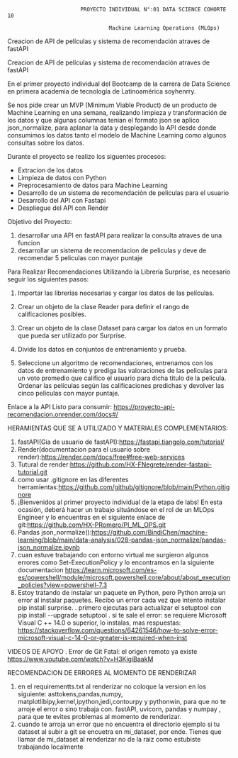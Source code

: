 

                           PROYECTO INDIVIDUAL N°:01 DATA SCIENCE COHORTE 10

                                    Machine Learning Operations (MLOps)

Creacion de API de películas y sistema de recomendación atraves de fastAPI

Creacion de API de películas y sistema de recomendación atraves de fastAPI

En el primer proyecto individual del Bootcamp de la carrera de  Data Science en primera academia de tecnología de Latinoamérica soyhenrry.

Se nos pide crear un MVP (Minimum Viable Product) de un producto de Machine Learning en una semana, realizando limpieza y transformación de los datos y que algunas columnas tenian el formato json se aplico json_normalize, para aplanar la data y desplegando la API desde donde consumimos los datos tanto el modelo de Machine Learning como algunos consultas sobre los datos.

Durante el proyecto se realizo los siguentes procesos:
- Extracion de los datos
- Limpieza de datos con Python
- Preprocesamiento de datos para Machine Learning
- Desarrollo de un sistema de recomendación de películas para el usuario
- Desarrollo del API con Fastapi
- Despliegue del API con Render

 Objetivo del Proyecto:
1. desarrollar una API en fastAPI para realizar la consulta atraves de una funcion
2. desarrollar un sistema de recomendacion de peliculas y deve de recomendar 5 peliculas con mayor puntaje

Para Realizar Recomendaciones Utilizando la Librería Surprise, es necesario seguir los siguientes pasos:

1. Importar las librerías necesarias y cargar los datos de las películas.

2. Crear un objeto de la clase Reader para definir el rango de calificaciones posibles.

3. Crear un objeto de la clase Dataset para cargar los datos en un formato que pueda ser utilizado por Surprise.

4. Divide los datos en conjuntos de entrenamiento y prueba.

5. Seleccione un algoritmo de recomendaciones, entrenamos con los datos de entrenamiento y prediga las valoraciones de las peliculas para un voto promedio que califico el usuario para dicha titulo de la pelicula.
Ordenar las películas según las calificaciones predichas y devolver las cinco películas con mayor puntaje.

Enlace a la API Listo para consumir: https://proyecto-api-recomendacion.onrender.com/docs#/

HERAMIENTAS QUE SE A UTILIZADO Y MATERIALES COMPLEMENTARIOS:

1. fastAPI(Gia de usuario de fastAPI):https://fastapi.tiangolo.com/tutorial/
2. Render(documentacion para el usuario sobre render):https://render.com/docs/free#free-web-services
3. Tutural de render:https://github.com/HX-FNegrete/render-fastapi-tutorial.git
4. como usar .gitignore en las diferentes herramientas:https://github.com/github/gitignore/blob/main/Python.gitignore 
5. ¡Bienvenidos al primer proyecto individual de la etapa de labs! En esta ocasión, deberá hacer un trabajo situándose en el rol de un MLOps Engineer y lo encuentras en el siguiente enlace de git:https://github.com/HX-PRomero/PI_ML_OPS.git
6. Pandas json_normalize():https://github.com/BindiChen/machine-learning/blob/main/data-analysis/028-pandas-json_normalize/pandas-json_normalize.ipynb
7. cuan estuve trabajando con entorno virtual me surgieron algunos errores como Set-ExecutionPolicy y lo encontramos en la siguiente 
   documentacion https://learn.microsoft.com/es-es/powershell/module/microsoft.powershell.core/about/about_execution_policies?view=powershell-7.3
 8. Estoy tratando de instalar un paquete en Python, pero Python arroja un error al instalar paquetes. Recibo un error cada vez que intento instalar pip install surprise.
  . primero ejecutas para actualizar el setuptool con pip install --upgrade setuptool
  . si te sale el error: se requiere Microsoft Visual C ++ 14.0 o superior, lo instalas, mas respuestas: https://stackoverflow.com/questions/64261546/how-to-solve-error-microsoft-visual-c-14-0-or-greater-is-required-when-inst 
   
   VIDEOS DE APOYO
   . Error de Git Fatal: el origen remoto ya existe https://www.youtube.com/watch?v=H3KjgiBaakM
   
   RECOMENDACION DE ERRORES AL MOMENTO DE RENDERIZAR 
   1. en el requirementts.txt al renderizar no coloque la version en los siguiente:
     asttokens,pandas,numpy, matplotlibipy,kernel,ipython,jedi,contourpy y pythonwin, para que no te arroje el error o sino trabaja con.
     fastAPI, uvicorn, pandas y numpay , para que te evites problemas al momento de renderizar.
   2. cuando te arroja un error que no encuentra el directorio ejemplo si tu dataset al subir a git se encuetra en mi_dataset, por ende.
    Tienes que llamar de mi_dataset al renderizar no de la raiz como estubiste trabajando localmente  


